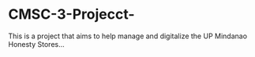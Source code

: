 # CMSC-3-Projecct-
This is a project that aims to help manage and digitalize the UP Mindanao Honesty Stores...
